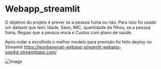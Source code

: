 # Webapp_streamlit

O objetivo do projeto é prever se a pessoa fuma ou não. Para isso foi usado um dataset que tem: Idade, Sexo, IMC,	quantidade de filhos, se a pessoa fuma,	Regiao que a pessoa mora e Custos com plano de saúde.

Após rodar e escolhido o melhor modelo para previsão foi feito deploy no Streamlit https://leonbenenati-webapp-streamlit-webapp-pqg4qi.streamlitapp.com/

![image](https://user-images.githubusercontent.com/69274730/189743923-760486ea-7115-436b-a9ab-c86d897b6118.png)

